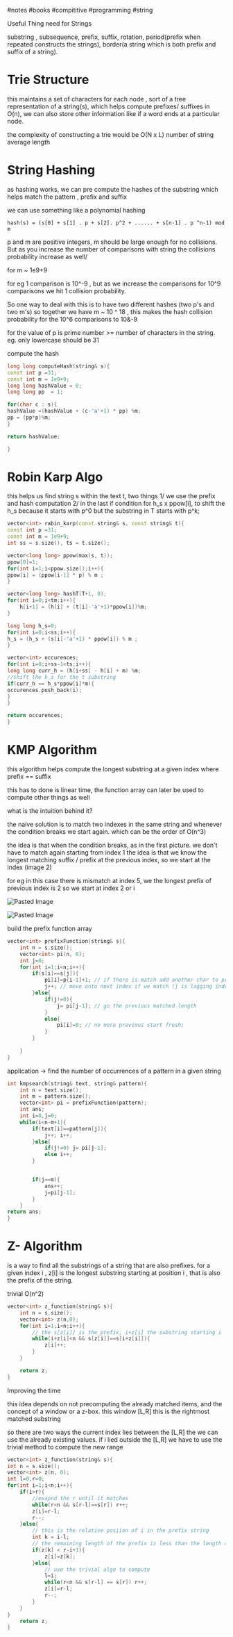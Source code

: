 #notes #books #compititive #programming #string

Useful Thing need for Strings

substring , subsequence, prefix, suffix, rotation, period(prefix when repeated constructs the strings), border(a string which is both prefix and suffix of a string).

# Trie Structure

this maintains a set of characters for each node , sort of a tree representation of a string(s), which helps compute prefixes/ suffixes in O(n), we can also store other information like if a word ends at a particular node.

the complexity of constructing a trie would be O(N x L) number of string  average length

# String Hashing

as hashing works, we can pre compute the hashes of the substring which helps match the pattern , prefix and suffix

we can use something like a polynomial hashing

```
hash(s) = (s[0] + s[1] . p + s[2]. p^2 + ...... + s[n-1] . p ^n-1) mod m
```

p and m are positive integers, m should be large enough for no collisions. 
But as you increase the number of comparisons with string the collisions probability increase as well/ 

for m ~ 1e9+9

for eg 1 comparison is 10^-9 , but as we increase the comparisons for 10^9 comparisons we hit 1 collision probability.

So one way to deal with this is to have two different hashes (two p's and two m's)
so together we have m ~ 10 ^ 18 , this makes the hash collision probability for the 10^6 comparisons to 10&-9

for the value of p is prime number  >= number of characters in the string. eg. only lowercase should be 31

compute the hash

```cpp
long long computeHash(string& s){
const int p =31;
const int m = 1e9+9;
long long hashValue = 0;
long long pp  = 1;

for(char c : s){
hashValue =(hashValue + (c-'a'+1) * pp) %m;
pp = (pp*p)%m;
}

return hashValue;

}
```

# Robin Karp Algo

this helps us find string s within the text t, two things
1/ we use the prefix and hash computation
2/ in the last if condition for h_s x ppow[i], to shift the h_s because it starts with p^0
but the substring in T starts with p^k;

```cpp
vector<int> rabin_karp(const string& s, const string& t){
const int p =31;
const int m = 1e9+9;
int ss = s.size(), ts = t.size();

vector<long long> ppow(max(s, t));
ppow[0]=1;
for(int i=1;i<ppow.size();i++){
ppow[i] = (ppow[i-1] * p) % m ;
}

vector<long long> hashT(T+1, 0);
for(int i=0;i<tm;i++){
	h[i+1] = (h[i] + (t[i]-'a'+1)*ppow[i])%m;
}

long long h_s=0;
for(int i=0;i<ss;i++){
h_s = (h_s + (s[i]-'a'+1) * ppow[i]) % m ;
}

vector<int> occurences;
for(int i=0;i+ss-1<ts;i++){
long long curr_h = (h[i+ss] - h[i] + m) %m;
//shift the h_s for the t substring
if(curr_h == h_s*ppow[i]*m){
occurences.push_back(i);
}
}

return occurences;
}

```

# KMP Algorithm

this algorithm helps compute the longest substring at a given index 
where prefix == suffix

this has to done is linear time, the function array can later be used to compute other things as well

what is the intuition behind it?

the naive solution is to match two indexes in the same string and whenever the condition breaks we start again. which can be the order of O(n^3)

the idea is that when the condition breaks, as in the first picture. we don't have to
match again starting from index 1 
the idea is that we know the longest matching suffix / prefix at the previous index, so we start at the index (image 2)

for eg in this case there is mismatch at index 5, we the longest prefix of previous index is 2 so we start at index 2 or i


![Pasted Image](../Images/Pasted%20image%2020250111145532.png)


![Pasted Image](../Images/Pasted%20image%2020250111145647.png)

build the prefix function array

```cpp
vector<int> prefixFunction(string& s){
	int n = s.size();
	vector<int> pi(n, 0);
	int j=0;
	for(int i=1;i<n;i++){
		if(s[i]==s[j]){
			pi[i]=p[i-1]+1; // if there is match add another char to previous match length
			j++; // move onto next index if we match (j is lagging index)
		}else{
			if(j!=0){
				j= pi[j-1]; // go the previous matched length
			}
			else{
				pi[i]=0; // no more previous start fresh;
			}
		}
		
	}
}
```

application -> find the number of occurrences of a pattern in a given string

```cpp
int kmpsearch(string& text, string& pattern){
	int n = text.size();
	int m = pattern.size();
	vector<int> pi = prefixFunction(pattern);
	int ans;
	int i=0,j=0;
	while(i<n-m+1){
		if(text[i]==pattern[j]){
			j++; i++;
		}else{
			if(j!=0) j= pi[j-1];
			else i++;
		}


		if(j==m){
			ans++;
			j=pi[j-1];
		}
	}
return ans;
}
```

# Z- Algorithm

is a way to find all the substrings of a string that are also prefixes.
for a given index i , z[i] is the longest substring starting at position i , that is also the prefix of the string.

trivial O(n^2)
```cpp
vector<int> z_function(string& s){
	int n = s.size();
	vector<int> z(n,0);
	for(int i=1;i<n;i++){
		// the s[z[i]] is the prefix, i+z[i] the substring starting i
		while(i+z[i]<n && s[z[i]]==s[i+z[i]]){
			z[i]++;
		}
	}

	return z;
}
```

Improving the time 

this idea depends on not precomputing the already matched items, and the concept of a window or a z-box. this window [L,R] this is the rightmost matched substring

so there are two ways the current index lies between the [L,R] the we can use the already existing values.
if i lied outside the  [L,R] we have to use the trivial method to compute the new range

```cpp
vector<int> z_function(string& s){
int n = s.size();
vector<int> z(n, 0);
int l=0,r=0;
for(int i=1;i<n;i++){
	if(i>r){
		//exapnd the r until it matches
		while(r<n && s[r-l]==s[r]) r++;
		z[i]=r-l;
		r--;
	}else{
		// this is the relative posiion of i in the prefix string
		int k = i-l;
		// the remaining length of the prefix is less than the length of left window. which means that it be same as z[k]
		if(z[k] < r-i+1){
			z[i]=z[k];
		}else{
			// use the trivial algo to compute
			l=i;
			while(r<n && s[r-l] == s[r]) r++;
			z[i]=r-l;
			r--;		
		}
	}
}
	return z;
}
```
